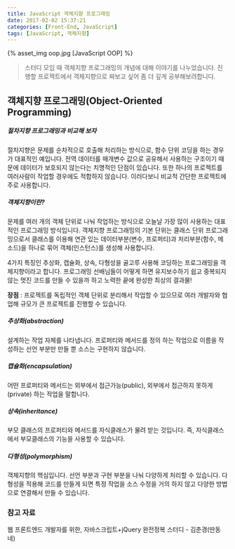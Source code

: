 ```yaml
---
title: JavaScript 객체지향 프로그래밍
date: 2017-02-02 15:37:21
categories: [Front-End, JavaScript]
tags: [JavaScript, 객체지향]
---
```


{% asset_img oop.jpg [JavaScript OOP] %}

> 스터디 모임 때 객체지향 프로그래밍의 개념에 대해 이야기를 나누었습니다. 
진행할 프로젝트에서 객체지향으로 짜보고 싶어 좀 더 깊게 공부해보려합니다. 

## 객체지향 프로그래밍(Object-Oriented Programming)

##### 절차지향 프로그래밍과 비교해 보자
절차지향은 문제를 순차적으로 호출해 처리하는 방식으로, 함수 단위 코딩을 하는 경우가 대표적인 예입니다. 
전역 데이터를 매개변수 값으로 공유해서 사용하는 구조이기 때문에 데이터가 보호되지 않는다는 치명적인 단점이 있습니다. 
또한 하나의 프로젝트를 여러사람이 작업할 경우에도 적합하지 않습니다. 
이러다보니 비교적 간단한 프로젝트에 주로 사용합니다.

##### 객체지향이란?
문제를 여러 개의 객체 단위로 나눠 작업하는 방식으로 오늘날 가장 많이 사용하는 대표적인 프로그래밍 방식입니다. 
객체지향 프로그래밍의 기본 단위는 클래스 단위 프로그래밍으로서 
클래스를 이용해 연관 있는 데이터부분(변수, 프로퍼티)과 처리부분(함수, 메소드)을 하나로 묶어 객체(인스턴스)를 생성해 사용합니다. 

4가지 특징인 추상화, 캡슐화, 상속, 다형성을 골고루 사용해 코딩하는 프로그래밍을 객체지향이라고 합니다. 
프로그래밍 선배님들이 어떻게 하면 유지보수하기 쉽고 중복되지 않는 멋진 코드를 만들 수 있을까 하고 노력한 끝에 완성한 최상의 결과물!

**장점** : 프로젝트를 독립적인 객체 단위로 분리해서 작업할 수 있으므로 여러 개발자와 협업해 규모가 큰 프로젝트를 진행할 수 있습니다. 

##### 추상화(abstraction)
설계하는 작업 자체를 나타냅니다. 프로퍼티와 메서드를 정의 하는 작업으로 이름을 작성하는 선언 부분만 만들 뿐 소스는 구현하지 않습니다. 

##### 캡슐화(encapsulation)
어떤 프로퍼티와 메서드는 외부에서 접근가능(public), 외부에서 접근하지 못하게(private) 하는 작업을 말합니다. 

##### 상속(inheritance)
부모 클래스의 프로퍼티와 메서드를 자식클래스가 물려 받는 것입니다. 즉, 자식클래스에서 부모클래스의 기능을 사용할 수 있습니다.

##### 다형성(polymorphism)
객체지향의 핵심입니다. 선언 부분과 구현 부분을 나눠 다양하게 처리할 수 있습니다. 
다형성을 적용해 코드를 만들게 되면 특정 작업을 소스 수정을 거의 하지 않고 다양한 방법으로 연결해서 만들 수 있습니다. 






### 참고 자료 
웹 프론트엔드 개발자를 위한, 자바스크립트+jQuery 완전정복 스터디 - 김춘경(딴동네)